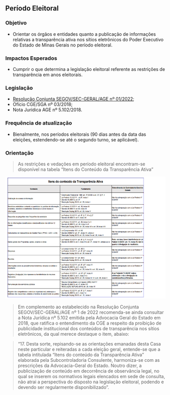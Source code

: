 ## Período Eleitoral

### Objetivo
- Orientar os órgãos e entidades quanto a publicação de informações relativas a transparência ativa nos sítios eletrônicos do Poder Executivo do Estado de Minas Gerais no período eleitoral.

### Impactos Esperados
- Cumprir o que determina a legislação eleitoral referente as restrições de transparência em anos eleitorais.

### Legislação
- [Resolução Conjunta SEGOV/SEC-GERAL/AGE nº 01/2022](http://pesquisalegislativa.mg.gov.br/LegislacaoCompleta.aspx?cod=198806&marc=);
- Ofício CGE/SGA nº 03/2018;
- Nota Jurídica AGE nº 5.102/2018.

### Frequência de atualização
-	Bienalmente, nos períodos eleitorais (90 dias antes da data das eleições, estendendo-se até o segundo turno, se aplicável).

### Orientação

> As restrições e vedações em período eleitoral encontram-se disponível na tabela “Itens do Conteúdo da Transparência Ativa”

![](static/tabela-itens-conteudo-transparencia-ativa.png)

>Em complemento ao estabelecido na Resolução Conjunta SEGOV/SEC-GERAL/AGE nº 1 de 2022 recomenda-se ainda consultar a Nota Jurídica nº 5.102 emitida pela Advocacia Geral do Estado em 2018, que ratifica o entendimento da CGE a respeito da proibição de publicidade institucional dos conteúdos de transparência nos sítios eletrônicos, da qual merece destaque o item, abaixo:

>“17. Desta sorte, repisando-se as orientações emanadas desta Casa neste particular e reiteradas a cada eleição geral, entende-se que a tabela intitulada “Itens do conteúdo da Transparência Ativa” elaborada pela Subcontroladoria Consulente, harmoniza-se com as prescrições da Advocacia-Geral do Estado. Noutro dizer, a publicização de conteúdo em decorrência de observância legal, no qual se inserem os normativos legais elencados em sede de consulta, não atrai a perspectiva do disposto na legislação eleitoral, podendo e devendo ser regularmente disponibilizado”.      
